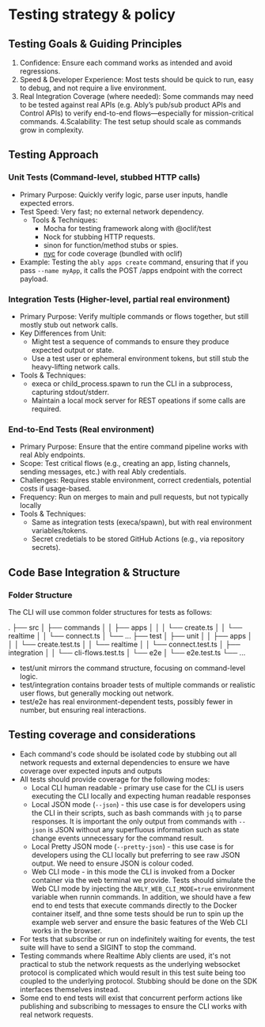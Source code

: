 # Testing strategy & policy

## Testing Goals & Guiding Principles

1. Confidence: Ensure each command works as intended and avoid regressions.
2. Speed & Developer Experience: Most tests should be quick to run, easy to debug, and not require a live environment.
3. Real Integration Coverage (where needed): Some commands may need to be tested against real APIs (e.g. Ably’s pub/sub product APIs and Control APIs) to verify end-to-end flows—especially for mission-critical commands.
4.Scalability: The test setup should scale as commands grow in complexity.

## Testing Approach

### Unit Tests (Command-level, stubbed HTTP calls)

- Primary Purpose: Quickly verify logic, parse user inputs, handle expected errors.
- Test Speed: Very fast; no external network dependency.
  - Tools & Techniques:
    - Mocha for testing framework along with @oclif/test
    - Nock for stubbing HTTP requests.
    - sinon for function/method stubs or spies.
    - [nyc](mdc:https:/npm.im/nyc) for code coverage (bundled with oclif)
- Example: Testing the `ably apps create` command, ensuring that if you pass `--name myApp`, it calls the POST /apps endpoint with the correct payload.

### Integration Tests (Higher-level, partial real environment)

- Primary Purpose: Verify multiple commands or flows together, but still mostly stub out network calls.
- Key Differences from Unit:
  - Might test a sequence of commands to ensure they produce expected output or state.
  - Use a test user or ephemeral environment tokens, but still stub the heavy-lifting network calls.
- Tools & Techniques:
  - execa or child_process.spawn to run the CLI in a subprocess, capturing stdout/stderr.
  - Maintain a local mock server for REST opeations if some calls are required.

### End-to-End Tests (Real environment)

- Primary Purpose: Ensure that the entire command pipeline works with real Ably endpoints.
- Scope: Test critical flows (e.g., creating an app, listing channels, sending messages, etc.) with real Ably credentials.
- Challenges: Requires stable environment, correct credentials, potential costs if usage-based.
- Frequency: Run on merges to main and pull requests, but not typically locally
- Tools & Techniques:
  - Same as integration tests (execa/spawn), but with real environment variables/tokens.
  - Secret credetials to be stored GitHub Actions (e.g., via repository secrets).

## Code Base Integration & Structure

### Folder Structure

The CLI will use common folder structures for tests as follows:

.
├── src
│   ├── commands
│   │   ├── apps
│   │   │   └── create.ts
│   │   └── realtime
│   │       └── connect.ts
│   └── ...
├── test
│   ├── unit
│   │   ├── apps
│   │   │   └── create.test.ts
│   │   └── realtime
│   │       └── connect.test.ts
│   ├── integration
│   │   └── cli-flows.test.ts
│   └── e2e
│       └── e2e.test.ts
└── ...

- test/unit mirrors the command structure, focusing on command-level logic.
- test/integration contains broader tests of multiple commands or realistic user flows, but generally mocking out network.
- test/e2e has real environment-dependent tests, possibly fewer in number, but ensuring real interactions.

## Testing coverage and considerations

- Each command's code should be isolated code by stubbing out all network requests and external dependencies to ensure we have coverage over expected inputs and outputs
- All tests should provide coverage for the following modes:
  - Local CLI human readable - primary use case for the CLI is users executing the CLI locally and expecting human readable responses
  - Local JSON mode (`--json`) - this use case is for developers using the CLI in their scripts, such as bash commands with `jq` to parse responses. It is important the only output from commands with `--json` is JSON without any superfluous information such as state change events unnecessary for the command result.
  - Local Pretty JSON mode (`--pretty-json`) - this use case is for developers using the CLI locally but preferring to see raw JSON output. We need to ensure JSON is colour coded.
  - Web CLI mode - in this mode the CLI is invoked from a Docker container via the web terminal we provide. Tests should simulate the Web CLI mode by injecting the `ABLY_WEB_CLI_MODE=true` environment variable when runnin commands. In addition, we should have a few end to end tests that execute commands directly to the Docker container itself, and thne some tests should be run to spin up the example web server and ensure the basic features of the Web CLI works in the browser.
- For tests that subscribe or run on indefinitely waiting for events, the test suite will have to send a SIGINT to stop the command.
- Testing commands where Realtime Ably clients are used, it's not practical to stub the network requests as the underlying websocket protocol is complicated which would result in this test suite being too coupled to the underlying protocol. Stubbing should be done on the SDK interfaces themselves instead.
- Some end to end tests will exist that concurrent perform actions like publishing and subscribing to messages to ensure the CLI works with real network requests.

